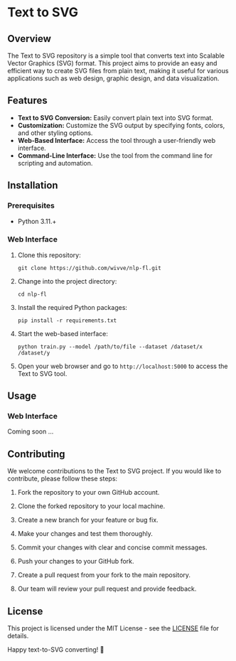 # Text to SVG

## Overview

The Text to SVG repository is a simple tool that converts text into Scalable Vector Graphics (SVG) format. This project aims to provide an easy and efficient way to create SVG files from plain text, making it useful for various applications such as web design, graphic design, and data visualization.

## Features

- **Text to SVG Conversion:** Easily convert plain text into SVG format.
- **Customization:** Customize the SVG output by specifying fonts, colors, and other styling options.
- **Web-Based Interface:** Access the tool through a user-friendly web interface.
- **Command-Line Interface:** Use the tool from the command line for scripting and automation.

## Installation

### Prerequisites

- Python 3.11.+

### Web Interface

1. Clone this repository:

    ```shell
    git clone https://github.com/wivve/nlp-fl.git
    ```

2. Change into the project directory:

    ```shell
    cd nlp-fl
    ```

3. Install the required Python packages:

    ```shell
    pip install -r requirements.txt
    ```

4. Start the web-based interface:

    ```shell
    python train.py --model /path/to/file --dataset /dataset/x /dataset/y
    ```

5. Open your web browser and go to `http://localhost:5000` to access the Text to SVG tool.

## Usage

### Web Interface

Coming soon ...

## Contributing

We welcome contributions to the Text to SVG project. If you would like to contribute, please follow these steps:

1. Fork the repository to your own GitHub account.

2. Clone the forked repository to your local machine.

3. Create a new branch for your feature or bug fix.

4. Make your changes and test them thoroughly.

5. Commit your changes with clear and concise commit messages.

6. Push your changes to your GitHub fork.

7. Create a pull request from your fork to the main repository.

8. Our team will review your pull request and provide feedback.

## License

This project is licensed under the MIT License - see the [LICENSE](LICENSE) file for details.


Happy text-to-SVG converting! 🚀